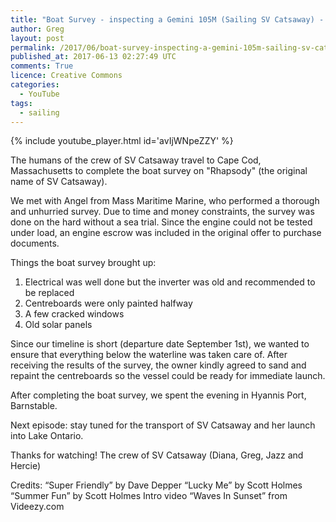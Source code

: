 ```yaml
---
title: "Boat Survey - inspecting a Gemini 105M (Sailing SV Catsaway) - Ep. 03"
author: Greg
layout: post
permalink: /2017/06/boat-survey-inspecting-a-gemini-105m-sailing-sv-catsaway-ep-03
published_at: 2017-06-13 02:27:49 UTC
comments: True
licence: Creative Commons
categories:
  - YouTube
tags:
  - sailing
---
```


{% include youtube_player.html id='avIjWNpeZZY' %}




The humans of the crew of SV Catsaway travel to Cape Cod, Massachusetts to complete the boat survey on "Rhapsody" (the original name of SV Catsaway).  
 
We met with Angel from Mass Maritime Marine, who performed a thorough and unhurried survey.  Due to time and money constraints, the survey was done on the hard without a sea trial.  Since the engine could not be tested under load, an engine escrow was included in the original offer to purchase documents.  
 
Things the boat survey brought up:
1) Electrical was well done but the inverter was old and recommended to be replaced
2) Centreboards were only painted halfway
3) A few cracked windows
4) Old solar panels
 
Since our timeline is short (departure date September 1st), we wanted to ensure that everything below the waterline was taken care of.  After receiving the results of the survey, the owner kindly agreed to sand and repaint the centreboards so the vessel could be ready for immediate launch.
 
After completing the boat survey, we spent the evening in Hyannis Port, Barnstable.  
 
Next episode: stay tuned for the transport of SV Catsaway and her launch into Lake Ontario.
 
Thanks for watching!
The crew of SV Catsaway (Diana, Greg, Jazz and Hercie)
 
Credits:
“Super Friendly” by Dave Depper
“Lucky Me” by Scott Holmes
“Summer Fun” by Scott Holmes
Intro video “Waves In Sunset” from Videezy.com

